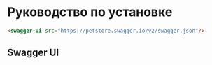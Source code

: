 # Руководство по установке


```html
<swagger-ui src="https://petstore.swagger.io/v2/swagger.json"/>
```

## Swagger UI

<swagger-ui src="https://petstore.swagger.io/v2/swagger.json"/>